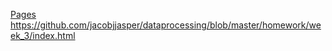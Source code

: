 [Pages](https://jacobjjasper.github.io/dataprocessing/)
https://github.com/jacobjjasper/dataprocessing/blob/master/homework/week_3/index.html
